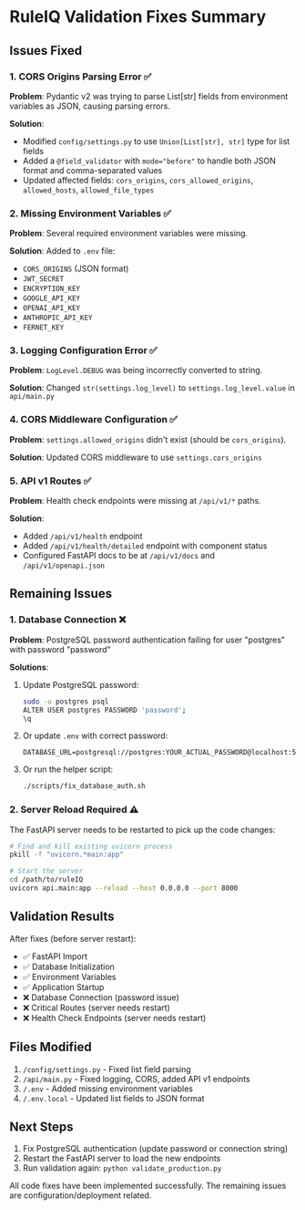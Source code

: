 # RuleIQ Validation Fixes Summary

## Issues Fixed

### 1. CORS Origins Parsing Error ✅
**Problem**: Pydantic v2 was trying to parse List[str] fields from environment variables as JSON, causing parsing errors.

**Solution**: 
- Modified `config/settings.py` to use `Union[List[str], str]` type for list fields
- Added a `@field_validator` with `mode="before"` to handle both JSON format and comma-separated values
- Updated affected fields: `cors_origins`, `cors_allowed_origins`, `allowed_hosts`, `allowed_file_types`

### 2. Missing Environment Variables ✅
**Problem**: Several required environment variables were missing.

**Solution**: Added to `.env` file:
- `CORS_ORIGINS` (JSON format)
- `JWT_SECRET`
- `ENCRYPTION_KEY`
- `GOOGLE_API_KEY`
- `OPENAI_API_KEY`
- `ANTHROPIC_API_KEY`
- `FERNET_KEY`

### 3. Logging Configuration Error ✅
**Problem**: `LogLevel.DEBUG` was being incorrectly converted to string.

**Solution**: Changed `str(settings.log_level)` to `settings.log_level.value` in `api/main.py`

### 4. CORS Middleware Configuration ✅
**Problem**: `settings.allowed_origins` didn't exist (should be `cors_origins`).

**Solution**: Updated CORS middleware to use `settings.cors_origins`

### 5. API v1 Routes ✅
**Problem**: Health check endpoints were missing at `/api/v1/*` paths.

**Solution**: 
- Added `/api/v1/health` endpoint
- Added `/api/v1/health/detailed` endpoint with component status
- Configured FastAPI docs to be at `/api/v1/docs` and `/api/v1/openapi.json`

## Remaining Issues

### 1. Database Connection ❌
**Problem**: PostgreSQL password authentication failing for user "postgres" with password "password"

**Solutions**:
1. Update PostgreSQL password:
   ```bash
   sudo -u postgres psql
   ALTER USER postgres PASSWORD 'password';
   \q
   ```

2. Or update `.env` with correct password:
   ```
   DATABASE_URL=postgresql://postgres:YOUR_ACTUAL_PASSWORD@localhost:5432/ruleiq_test
   ```

3. Or run the helper script:
   ```bash
   ./scripts/fix_database_auth.sh
   ```

### 2. Server Reload Required ⚠️
The FastAPI server needs to be restarted to pick up the code changes:
```bash
# Find and kill existing uvicorn process
pkill -f "uvicorn.*main:app"

# Start the server
cd /path/to/ruleIQ
uvicorn api.main:app --reload --host 0.0.0.0 --port 8000
```

## Validation Results

After fixes (before server restart):
- ✅ FastAPI Import
- ✅ Database Initialization  
- ✅ Environment Variables
- ✅ Application Startup
- ❌ Database Connection (password issue)
- ❌ Critical Routes (server needs restart)
- ❌ Health Check Endpoints (server needs restart)

## Files Modified

1. `/config/settings.py` - Fixed list field parsing
2. `/api/main.py` - Fixed logging, CORS, added API v1 endpoints
3. `/.env` - Added missing environment variables
4. `/.env.local` - Updated list fields to JSON format

## Next Steps

1. Fix PostgreSQL authentication (update password or connection string)
2. Restart the FastAPI server to load the new endpoints
3. Run validation again: `python validate_production.py`

All code fixes have been implemented successfully. The remaining issues are configuration/deployment related.
